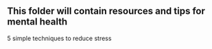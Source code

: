## This folder will contain resources and tips for mental health
5 simple techniques to reduce stress
